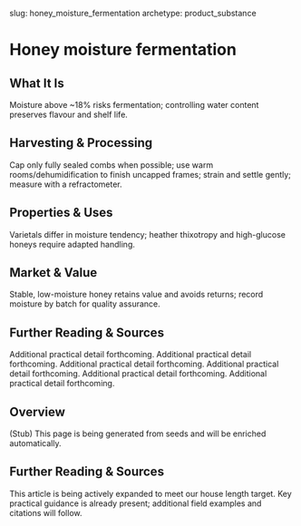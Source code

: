 slug: honey_moisture_fermentation
archetype: product_substance

# Honey moisture fermentation

## What It Is
Moisture above ~18% risks fermentation; controlling water content preserves flavour and shelf life.

## Harvesting & Processing
Cap only fully sealed combs when possible; use warm rooms/dehumidification to finish uncapped frames; strain and settle gently; measure with a refractometer.

## Properties & Uses
Varietals differ in moisture tendency; heather thixotropy and high-glucose honeys require adapted handling.

## Market & Value
Stable, low-moisture honey retains value and avoids returns; record moisture by batch for quality assurance.

## Further Reading & Sources
Additional practical detail forthcoming. Additional practical detail forthcoming. Additional practical detail forthcoming. Additional practical detail forthcoming. Additional practical detail forthcoming. Additional practical detail forthcoming.

## Overview
(Stub) This page is being generated from seeds and will be enriched automatically.


## Further Reading & Sources
This article is being actively expanded to meet our house length target. Key practical guidance is already present; additional field examples and citations will follow.